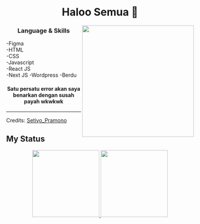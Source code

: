 <h1 align="center"> Haloo Semua 👋 </h1>
<p align="center"></p> 
<img align="right" src="https://miro.medium.com/max/720/1*PJ_LNrqaaASgFMXwFKvcMg.webp" height="300" width="300">
<h3 align="center"> Language & Skills </h3>

-Figma <br>
-HTML <br>
-CSS <br>
-Javascript <br>
-React JS <br>
-Next JS
-Wordpress
-Berdu

<h4 align="center">Satu persatu error akan saya benarkan dengan susah payah wkwkwk</h4>



-----
Credits: [Setiyo_Pramono](https://github.com/SetiyoPramono)


## My Status
<p align="center">
<a href="https://github.com/sitholewb">
  <img height="180em" src="https://github-readme-stats.vercel.app/api?username=SetiyoPramono&show_icons=true&theme=tokyonight&count_private=true" />
  <img height="180em" src="https://github-readme-stats-eight-theta.vercel.app/api/top-langs/?username=SetiyoPramono&theme=tokyonight&layout=compact" />
</a>
</p>
